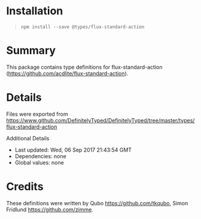 # Installation
> `npm install --save @types/flux-standard-action`

# Summary
This package contains type definitions for flux-standard-action (https://github.com/acdlite/flux-standard-action).

# Details
Files were exported from https://www.github.com/DefinitelyTyped/DefinitelyTyped/tree/master/types/flux-standard-action

Additional Details
 * Last updated: Wed, 06 Sep 2017 21:43:54 GMT
 * Dependencies: none
 * Global values: none

# Credits
These definitions were written by Qubo <https://github.com/tkqubo>, Simon Fridlund <https://github.com/zimme>.
